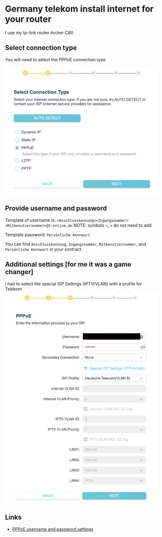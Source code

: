 # Germany telekom install internet for your router

I use my tp-link router Archer C80

## Select connection type

You will need to select the PPPoE connection type

![PPPoE connection type](telekom-select-connection-type.png)

## Provide username and password

Template of username is: `<Anschlusskennung><Zugangsnummer><Mitbenutzernummer>@t-online.de`
NOTE: symbols `<`, `>` do not need to add

Template password: `Persönliche Kennwort`

You can find `Anschlusskennung`, `Zugangsnummer`, `Mitbenutzernummer`, and
`Persönliche Kennwort` in your contract

## Additional settings [for me it was a game changer]

I had to select the special ISP Settings (IPTV/VLAN) with a profile for Telekom
![Special ISP settings](telekom-additional-isp-settings.png)

## Links
* [PPPoE username and password settings](https://telekomhilft.telekom.de/t5/Alles-andere/Wo-finde-ich-die-Zugangsdaten-fuer-eine-PPPOE-verbindung/td-p/1428228)
